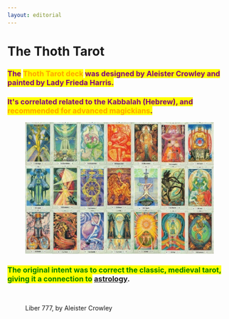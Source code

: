 ```yaml
---
layout: editorial
---
```


# The Thoth Tarot

### <mark style="color:purple;">The</mark> <mark style="color:orange;">Thoth Tarot deck</mark> <mark style="color:purple;">was designed by Aleister Crowley and painted by Lady Frieda Harris.</mark>&#x20;

### <mark style="color:purple;">It's correlated related to the Kabbalah (Hebrew), and</mark> <mark style="color:orange;">recommended for advanced magickians</mark><mark style="color:purple;">.</mark>



<figure><img src="../../../../../.gitbook/assets/ddd.jpeg" alt=""><figcaption></figcaption></figure>



### <mark style="color:green;">The original intent was to correct the classic, medieval tarot, giving it a connection to</mark> [astrology](../../../astrology/the-usdchoice-of-astrology/).

<figure><img src="../../../../../.gitbook/assets/Screenshot 2023-10-22 at 10.16.16 PM.png" alt=""><figcaption><p>Liber 777, by Aleister Crowley</p></figcaption></figure>

